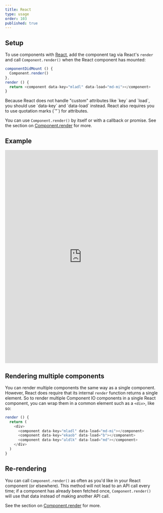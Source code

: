 ```yaml
---
title: React
type: usage
order: 103
published: true
---
```


## Setup

To use components with [React](https://facebook.github.io/react/), add the component tag via React's `render` and call `Component.render()` when the React component has mounted:

```js
componentDidMount () {
  Component.render()
},
render () {
  return <component data-key="mladl" data-load="md-mi"></component>
}
```
<p class="tip">Because React does not handle "custom" attributes like `key` and `load`, you should use `data-key` and `data-load` instead. React also requires you to use quotation marks (`"`) for attributes.</p>

You can use `Component.render()` by itself or with a callback or promise. See the section on [Component.render](/v1/api/index.html#Component-render-function) for more.

## Example

<iframe width="100%" height="700" src="https://jsfiddle.net/component/0f4m6sqs/embedded/js,html,result" allowfullscreen="allowfullscreen" frameborder="0"></iframe>

## Rendering multiple components

You can render multiple components the same way as a single component. However, React does require that its internal `render` function returns a single element. So to render multiple Component IO components in a single React component, you can wrap them in a common element such as a `<div>`, like so:

```js
render () {
  return (
    <div>
      <component data-key="mladl" data-load="md-mi"></component>
      <component data-key="ekaob" data-load="b"></component>
      <component data-key="aldlk" data-load="md"></component>
    </div>
  )
}
```

## Re-rendering

You can call `Component.render()` as often as you'd like in your React component (or elsewhere). This method will not lead to an API call every time; if a component has already been fetched once, `Component.render()` will use that data instead of making another API call.

See the section on [Component.render](/v1/api/index.html#Component-render-function) for more.
